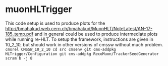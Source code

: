# muonHLTrigger
This code setup is used to produce plots for the  http://bmahakud.web.cern.ch/bmahakud/MuonHLT/NoteLatest/AN-17-185_temp.pdf and in general could be used to produce intermediate plots while running re-HLT. To setup the framework, instructions are given in 10_2_10, but should work in other versions of cmssw without much problem.
``
cmsrel CMSSW_10_2_10
cd src
cmsenv
git cms-addpkg HLTrigger/Configuration
git cms-addpkg RecoMuon/TrackerSeedGenerator
scram b -j 8
``
